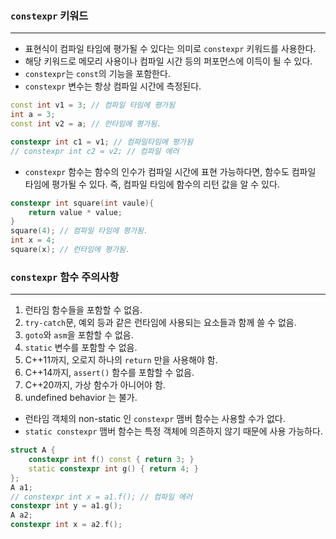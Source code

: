 
### `constexpr` 키워드
---

* 표현식이 컴파일 타임에 평가될 수 있다는 의미로 `constexpr` 키워드를 사용한다.
* 해당 키워드로 메모리 사용이나 컴파일 시간 등의 퍼포먼스에 이득이 될 수 있다.
* `constexpr`는 `const`의 기능을 포함한다.
* `constexpr` 변수는 항상 컴파일 시간에 측정된다.
```cpp
const int v1 = 3; // 컴파일 타임에 평가됨
int a = 3;
const int v2 = a; // 런타임에 평가됨.

constexpr int c1 = v1; // 컴파일타임에 평가됨
// constexpr int c2 = v2; // 컴파일 에러
```


* `constexpr` 함수는 함수의 인수가 컴파일 시간에 표현 가능하다면, 함수도 컴파일 타임에 평가될 수 있다. 즉, 컴파일 타임에 함수의 리턴 값을 알 수 있다.
```cpp
constexpr int square(int vaule){
	return value * value;
}
square(4); // 컴파일 타임에 평가됨.
int x = 4;
square(x); // 런타임에 평가됨.
```


### `constexpr` 함수 주의사항
---

1. 런타임 함수들을 포함할 수 없음.
2. `try-catch`문, 예외 등과 같은 런타임에 사용되는 요소들과 함께 쓸 수 없음.
3. `goto`와 `asm`을 포함할 수 없음.
4. `static` 변수를 포함할 수 없음.
5. C++11까지, 오로지 하나의 `return` 만을 사용해야 함.
6. C++14까지, `assert()` 함수를 포함할 수 없음.
7. C++20까지, 가상 함수가 아니어야 함.
8. undefined behavior 는 불가.

* 런타임 객체의 non-static 인 `constexpr` 맴버 함수는 사용할 수가 없다.
* `static constexpr` 맴버 함수는 특정 객체에 의존하지 않기 때문에 사용 가능하다.

```cpp
struct A { 
	constexpr int f() const { return 3; } 
	static constexpr int g() { return 4; } 
}; 
A a1; 
// constexpr int x = a1.f(); // 컴파일 에러 
constexpr int y = a1.g();
A a2; 
constexpr int x = a2.f();
```

